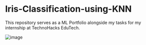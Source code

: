# Iris-Classification-using-KNN
This repository serves as a ML Portfolio alongside my tasks for my internship at TechnoHacks EduTech.

![image](https://github.com/Suga7772/Iris-Classification-using-KNN/assets/107424325/fb5eb58a-093a-498d-a4b7-8799918db743)

